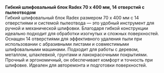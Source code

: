 **Гибкий шлифовальный блок Radex 70 х 400 мм, 14 отверстий с пылеотводом**  
Гибкий шлифовальный блок Radex размером 70 х 400 мм с 14 отверстиями и системой пылеотвода — это удобный инструмент для ручной и механической шлифовки. Благодаря гибкой конструкции идеально подходит для обработки изогнутых и сложных поверхностей. Оснащен 14 отверстиями для эффективного удаления пыли при использовании с абразивными листами и совместимыми шлифовальными машинами. Подходит для работы с деревом, металлом, шпаклевкой, грунтами и лакокрасочными покрытиями. Прочный и эргономичный, он обеспечивает комфорт и точность при шлифовке. Идеален для авторемонта и подготовки поверхностей.



